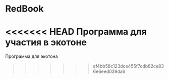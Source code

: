 # RedBook
<<<<<<< HEAD
Программа для участия в экотоне
=======
Программа для экотона
>>>>>>> af4bb58c123dce455f7cdb82ce836e6eed039da6
